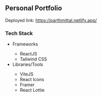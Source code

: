 ## Personal Portfolio


Deployed link: https://parthmittal.netlify.app/

### Tech Stack

<ul>
<li>Frameworks</li>
    <ul>
        <li>ReactJS</li>
        <li>Tailwind CSS</li>
    </ul>
<li>Libraries/Tools</li>
    <ul>
        <li>ViteJS</li>
        <li>React Icons</li>
        <li>Framer</li>
        <li>React Lottie</li>
    </ul>
</ul>